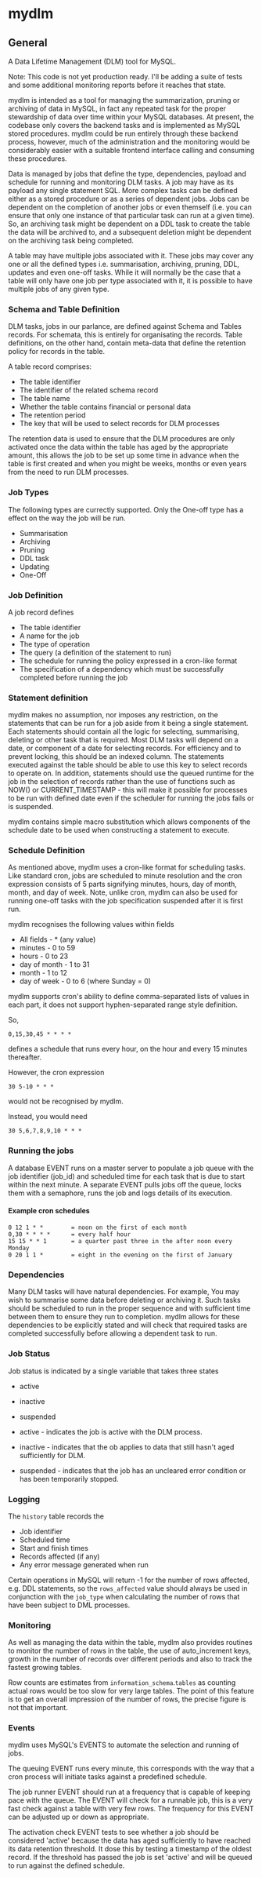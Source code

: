 # mydlm

## General
A Data Lifetime Management (DLM) tool for MySQL.

Note: This code is not yet production ready. I'll be adding a suite of tests and some
additional monitoring reports before it reaches that state.

mydlm is intended as a tool for managing the summarization, pruning or archiving of
data in MySQL, in fact any repeated task for the proper stewardship of data over time
within your MySQL databases. At present, the codebase only covers the backend tasks
and is implemented as MySQL stored procedures. mydlm could be run entirely through
these backend process, however, much of the administration and the monitoring would
be considerably easier with a suitable frontend interface calling and consuming these
procedures.

Data is managed by jobs that define the type, dependencies, payload and schedule for
running and monitoring DLM tasks. A job may have as its payload any single statement
SQL. More complex tasks can be defined either as a stored procedure
or as a series of dependent jobs. Jobs can be dependent on the completion of another jobs or
even themself (i.e. you can ensure that only one instance of that particular task can
run at a given time). So, an archiving task might be dependent on a DDL task to create
the table the data will be archived to, and a subsequent deletion might be dependent on
the archiving task being completed.

A table may have multiple jobs associated with it. These jobs may cover any one
or all the defined types i.e. summarisation, archiving, pruning, DDL, updates
and even one-off tasks. While it will normally be the case that a table will only have
one job per type associated with it, it is possible to have multiple jobs of any
given type.


### Schema and Table Definition
DLM tasks, jobs in our parlance, are defined against Schema and Tables records.
For schemata, this is entirely for organisating the records. Table definitions,
on the other hand, contain meta-data that define the retention policy for records
in the table.

A table record comprises:
* The table identifier
* The identifier of the related schema record
* The table name
* Whether the table contains financial or personal data
* The retention period
* The key that will be used to select records for DLM processes

The retention data is used to ensure that the DLM procedures are only
activated once the data within the table has aged by the appropriate amount, this
allows the job to be set up some time in advance when the table is first
created and when you might be weeks, months or even years from the need to run DLM
processes.

### Job Types
The following types are currectly supported. Only the One-off type has a effect on
the way the job will be run.
* Summarisation
* Archiving
* Pruning
* DDL task
* Updating
* One-Off


### Job Definition
A job record defines
* The table identifier
* A name for the job
* The type of operation
* The query (a definition of the statement to run)
* The schedule for running the policy expressed in a cron-like format
* The specification of a dependency which must be successfully completed before running the job

### Statement definition
mydlm makes no assumption, nor imposes any restriction, on the statements that can be 
run for a job aside from it being a single statement.  Each statements should contain all the
logic for selecting, summarising, deleting or other task that is required. Most DLM tasks will
depend on a date, or component of a date for selecting records. For efficiency and to prevent
locking, this should be an indexed column. The statements executed against the table should be
able to use this key to select records to operate on. In addition, statements should use the
queued runtime for the job in the selection of records rather than the use of functions such
as NOW() or CURRENT_TIMESTAMP -  this will make it possible for processes to be run with
defined date even if the scheduler for running the jobs fails or is suspended.

mydlm contains simple macro substitution which allows components of the schedule
date to be used when constructing a statement to execute.


### Schedule Definition
As mentioned above, mydlm uses a cron-like format for scheduling tasks. Like standard cron, jobs
are scheduled to minute resolution and the cron expression consists of 5 parts signifying minutes,
hours, day of month, month, and day of week. Note, unlike cron,  mydlm can also be used for running
one-off tasks with the job specification suspended after it is first run.

mydlm recognises the following values within fields

* All fields   - \* (any value)
* minutes      - 0 to 59
* hours        - 0 to 23
* day of month - 1 to 31
* month        - 1 to 12
* day of week  - 0 to 6 (where Sunday = 0)

mydlm supports cron's ability to define comma-separated lists of values in each part, it does not
support hyphen-separated range style definition.

So,

```
0,15,30,45 * * * *
```
defines a schedule that runs every hour, on the hour and every 15 minutes thereafter.

However, the cron expression

```
30 5-10 * * *
```
would not be recognised by mydlm.

Instead, you would need 

```
30 5,6,7,8,9,10 * * *
```

### Running the jobs
A database EVENT runs on a master server to populate a job queue with the job identifier
(job_id) and scheduled time for each task that is due to start within the next minute.
A separate EVENT pulls jobs off the queue, locks them with a semaphore, runs the job
and logs details of its execution.

#### Example cron schedules

```
0 12 1 * *        = noon on the first of each month 
0,30 * * * *      = every half hour
15 15 * * 1       = a quarter past three in the after noon every Monday
0 20 1 1 *        = eight in the evening on the first of January
```

### Dependencies
Many DLM tasks will have natural dependencies. For example, You may wish to summarise
some data before deleting or archiving it. Such tasks should be scheduled to run in
the proper sequence and with sufficient time between them to ensure they run to completion.
mydlm allows for these dependencies to be explicitly stated and will check that required
tasks are completed successfully before allowing a dependent task to run.

### Job Status
Job status is indicated by a single variable that takes three states

* active 
* inactive
* suspended

* active - indicates the job is active with the DLM process.  
* inactive - indicates that the ob applies to data that still hasn't aged sufficiently for DLM.
* suspended - indicates that the job has an uncleared error condition or has been temporarily stopped. 

### Logging
The `history` table records the
* Job identifier
* Scheduled time
* Start and finish times
* Records affected (if any)
* Any error message generated when run

Certain operations in MySQL will return -1 for the number of rows affected, e.g. DDL
statements, so the `rows_affected` value should always be used in conjunction with
the `job_type` when calculating the number of rows that have been subject to DML
processes.

### Monitoring
As well as managing the data within the table, mydlm also provides routines to monitor
the number of rows in the table, the use of auto_increment keys, growth in the number
of records over different periods and also to track the fastest growing tables.

Row counts are estimates from `information_schema`.`tables` as counting actual rows
would be too slow for very large tables. The point of this feature is to get an
overall impression of the number of rows, the precise figure is not that important.


### Events
mydlm uses MySQL's EVENTS to automate the selection and running of jobs.

The queuing EVENT runs every minute, this corresponds with the way that a cron process
will initiate tasks against a predefined schedule.

The job runner EVENT should run at a frequency that is capable of keeping pace with
the queue. The EVENT will check for a runnable job, this is a very fast check against
a table with very few rows. The frequency for this EVENT can be adjusted up or down
as appropriate.

The activation check EVENT tests to see whether a job should be considered 'active'
because the data has aged sufficiently to have reached its data retention threshold.
It dose this by testing a timestamp of the oldest record. If the threshold has
passed the job is set 'active' and will be queued to run against the defined schedule.


